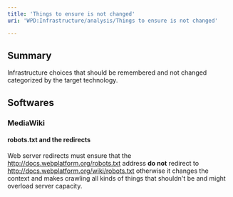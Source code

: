 ```yaml
---
title: 'Things to ensure is not changed'
uri: 'WPD:Infrastructure/analysis/Things to ensure is not changed'

---
```

## Summary

Infrastructure choices that should be remembered and not changed categorized by the target technology.

## Softwares

### MediaWiki

#### robots.txt and the redirects

Web server redirects must ensure that the <http://docs.webplatform.org/robots.txt> address **do not** redirect to <http://docs.webplatform.org/wiki/robots.txt> otherwise it changes the context and makes crawling all kinds of things that shouldn't be and might overload server capacity.
